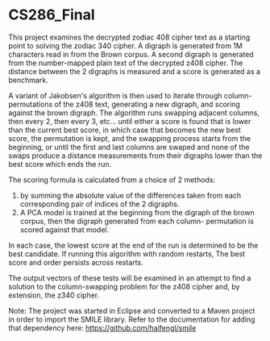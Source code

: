# CS286_Final

This project examines the decrypted zodiac 408 cipher text as
a starting point to solving the zodiac 340 cipher.
A digraph is generated from 1M characters read in from
the Brown corpus. A second digraph is generated from
the number-mapped plain text of the decrypted z408 cipher.
The distance between the 2 digraphs is measured and a score
is generated as a benchmark.

A variant of Jakobsen's algorithm is then used to iterate through
column-permutations of the z408 text, generating a new digraph, and 
scoring against the brown digraph. The algorithm runs swapping
adjacent columns, then every 2, then every 3, etc... until either 
a score is found that is lower than the current best score, in which case
that becomes the new best score, the permutation is kept, and the swapping
process starts from the beginning, or until the first
and last columns are swaped and none of the swaps produce a
distance measurements from their digraphs lower than the best score 
which ends the run.

The scoring formula is calculated from a choice of 2 methods:
1. by summing the absolute value of the differences
taken from each corresponding pair of indices of the 2 digraphs.
2. A PCA model is trained at the beginning from the digraph of 
the brown corpus, then the digraph generated from each column-
permutation is scored against that model.

In each case, the lowest score at the end of the run is determined
to be the best candidate. If running this algorithm with random restarts,
The best score and order persists across restarts.

The output vectors of these tests will be examined in an attempt to find
a solution to the column-swapping problem for the z408 cipher and, by 
extension, the z340 cipher.

Note: The project was started in Eclipse and converted to a Maven project
in order to import the SMILE library. Refer to the documentation for adding
that dependency here: https://github.com/haifengl/smile
